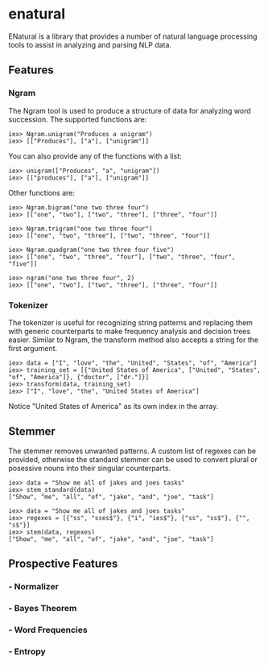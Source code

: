 # enatural
ENatural is a library that provides a number of natural language processing tools to assist in analyzing and parsing NLP data.

## Features

### Ngram

The Ngram tool is used to produce a structure of data for analyzing word succession. The supported functions are:

	iex> Ngram.unigram("Produces a unigram")
	iex> [["Produces"], ["a"], ["unigram"]]

You can also provide any of the functions with a list:

	iex> unigram(["Produces", "a", "unigram"])
	iex> [["produces"], ["a"], ["unigram"]]

Other functions are:

	iex> Ngram.bigram("one two three four")
	iex> [["one", "two"], ["two", "three"], ["three", "four"]]

	iex> Ngram.trigram("one two three four")
	iex> [["one", "two", "three"], ["two", "three", "four"]]

	iex> Ngram.quadgram("one two three four five")
	iex> [["one", "two", "three", "four"], ["two", "three", "four", "five"]]

	iex> ngram("one two three four", 2)
	iex> [["one", "two"], ["two", "three"], ["three", "four"]]

### Tokenizer

The tokenizer is useful for recognizing string patterns and replacing them with generic counterparts to make frequency analysis and decision trees easier. Similar to Ngram, the transform method also accepts a string for the first argument.

	iex> data = ["I", "love", "the", "United", "States", "of", "America"]
	iex> training_set = [{"United States of America", ["United", "States", "of", "America"]}, {"doctor", ["dr."]}]
	iex> transform(data, training_set)
	iex> ["I", "love", "the", "United States of America"]

Notice "United States of America" as its own index in the array.

## Stemmer

The stemmer removes unwanted patterns. A custom list of regexes can be provided, otherwise the standard stemmer can be used to convert plural or posessive nouns into their singular counterparts.

	iex> data = "Show me all of jakes and joes tasks"
 	iex> stem_standard(data)
 	["Show", "me", "all", "of", "jake", "and", "joe", "task"]

 	iex> data = "Show me all of jakes and joes tasks"
 	iex> regexes = [{"ss", "sses$"}, {"i", "ies$"}, {"ss", "ss$"}, {"", "s$"}]
 	iex> stem(data, regexes)
 	["Show", "me", "all", "of", "jake", "and", "joe", "task"]

## Prospective Features
### - Normalizer
### - Bayes Theorem
### - Word Frequencies
### - Entropy

